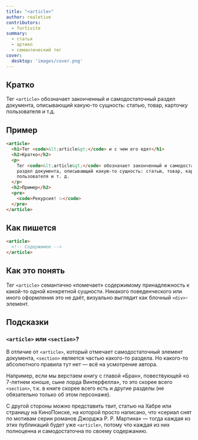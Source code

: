 ```yaml
---
title: "<article>"
author: realetive
contributors:
  - furtivite
summary:
  - статья
  - артикл
  - семантический тег
cover:
  desktop: 'images/cover.png'
---
```


## Кратко

Тег `<article>` обозначает законченный и самодостаточный раздел документа, описывающий какую-то сущность: статью, товар, карточку пользователя и т.д.

## Пример

```html
<article>
  <h1>Тег <code>&lt;article&gt;</code> и с чем его едят</h1>
  <h2>Кратко</h2>
  <p>
    Тег <code>&lt;article&gt;</code> обозначает законченный и самодостаточный
    раздел документа, описывающий какую-то сущность: статью, товар, карточку
    пользователя и т. д.
  </p>
  <h2>Пример</h2>
  <pre>
    <code>Рекурсия! 💥</code>
  </pre>
</article>
```

## Как пишется

```html
<article>
  <!-- Содержимое -->
</article>
```

## Как это понять

Тег `<article>` семантично «помечает» содержимому принадлежность к какой-то одной конкретной сущности. Никакого поведенческого или иного оформления это не даёт, визуально выглядит как блочный `<div>`-элемент.

## Подсказки

### `<article>` или `<section>`?

В отличие от `<article>`, который отмечает самодостаточный элемент документа, `<section>` является частью какого-то раздела. Но какого-то абсолютного правила тут нет — всё на усмотрение автора.

Например, если мы верстаем книгу с главой «Бран», повествующей «о 7-летнем юноше, сыне лорда Винтерфелла», то это скорее всего `<section>`, т.к. в книге скорее всего есть и другие разделы (не обязательно только об этом персонаже).

С другой стороны можно представить твит, статью на Хабре или страницу на КиноПоиске, на которой просто написано, что «сериал снят по мотивам серии романов Джорджа Р. Р. Мартина» — тогда каждая из этих публикаций будет уже `<article>`, потому что каждая из них полноценна и самодостаточна по своему содержанию.
